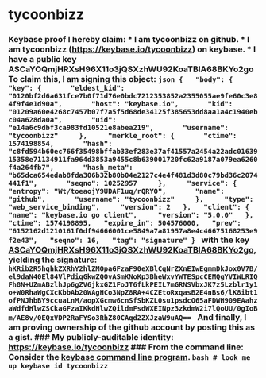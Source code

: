 # tycoonbizz
### Keybase proof  I hereby claim:    * I am tycoonbizz on github.   * I am tycoonbizz (https://keybase.io/tycoonbizz) on keybase.   * I have a public key ASCaYOQmjHRXsH96X11o3jQSXzhWU92KoaTBlA68BKYo2go  To claim this, I am signing this object:  ```json {   "body": {     "key": {       "eldest_kid": "0120bf2d6a631fce7b0f71d76e0bdc7212353852a2355055ae9fe60c3e84f9f4e1d90a",       "host": "keybase.io",       "kid": "01209a60e4268c7457b07f7a5f5d68de34125f385653dd8aa1a4c1940ebc04a628da0a",       "uid": "e14a6c9dbf3ca983fd10521e8abea219",       "username": "tycoonbizz"     },     "merkle_root": {       "ctime": 1574198854,       "hash": "c8fd594b60ec766f35498bffab33ef283e37af41557a2454a22adc0163915358e71134911fa964d3853a9455c8b639001720fc62a9187a079ea6260f4a264fb7",       "hash_meta": "b65dca654edab8fda306b32b80b04e2127c4e4f481d3d80c79bd36c2074441f1",       "seqno": 10252957     },     "service": {       "entropy": "Wt/toeaojY9UDAF1uq/rQRYO",       "name": "github",       "username": "tycoonbizz"     },     "type": "web_service_binding",     "version": 2   },   "client": {     "name": "keybase.io go client",     "version": "5.0.0"   },   "ctime": 1574198895,   "expire_in": 504576000,   "prev": "6152162d1210161f0df94666001ce5849a7a81957a8e4c46675168253e9f2e43",   "seqno": 16,   "tag": "signature" } ```  with the key [ASCaYOQmjHRXsH96X11o3jQSXzhWU92KoaTBlA68BKYo2go](https://keybase.io/tycoonbizz), yielding the signature:  ``` hKRib2R5hqhkZXRhY2hlZMOpaGFzaF90eXBlCqNrZXnEIwEgmmDkJox0V7B/el9daN40El84VlPdiqGkwZQOvASmKNoKp3BheWxvYWTESpcCEMQgYVIWLRIQFh8N+UZmABzlhJp6gZV6jkxGZ1FoJT6fLkPEIL7mGRNSVbxJK7z5Lzblr1y1o+W0RhaWgCXcKbbAb20WAgHCo3NpZ8RA+4CZEtoRxqasB2E4nBs6/lK8ibt1ofPNJhbBY9ccuaLnM/aopXGcmw6cnSfSbKZL0su1psdcO65aFDWH909EAahzaWdfdHlwZSCkaGFzaIKkdHlwZQildmFsdWXEINpz3zkdmW2i7lQoUU/0gIoBm/AE8v/0EQxVDP2RaFYSo3RhZ80CAqd2ZXJzaW9uAQ==  ```  And finally, I am proving ownership of the github account by posting this as a gist.  ### My publicly-auditable identity:  https://keybase.io/tycoonbizz  ### From the command line:  Consider the [keybase command line program](https://keybase.io/download).  ```bash # look me up keybase id tycoonbizz ```
